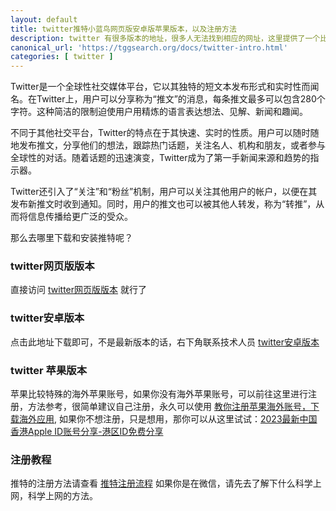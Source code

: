 ```yaml
---
layout: default
title: twitter推特小蓝鸟网页版安卓版苹果版本，以及注册方法
description: twitter 有很多版本的地址，很多人无法找到相应的网址，这里提供了一个比较全的导航，有需要的自行可以进行下载
canonical_url: 'https://tggsearch.org/docs/twitter-intro.html'
categories: [ twitter ]
---
```

Twitter是一个全球性社交媒体平台，它以其独特的短文本发布形式和实时性而闻名。在Twitter上，用户可以分享称为“推文”的消息，每条推文最多可以包含280个字符。这种简洁的限制迫使用户用精炼的语言表达想法、见解、新闻和趣闻。

不同于其他社交平台，Twitter的特点在于其快速、实时的性质。用户可以随时随地发布推文，分享他们的想法，跟踪热门话题，关注名人、机构和朋友，或者参与全球性的对话。随着话题的迅速演变，Twitter成为了第一手新闻来源和趋势的指示器。

Twitter还引入了“关注”和“粉丝”机制，用户可以关注其他用户的帐户，以便在其发布新推文时收到通知。同时，用户的推文也可以被其他人转发，称为“转推”，从而将信息传播给更广泛的受众。

那么去哪里下载和安装推特呢？
### twitter网页版版本
直接访问 [twitter网页版版本](./302.html?target=https://twitter.com) 就行了

### twitter安卓版本
点击此地址下载即可，不是最新版本的话，右下角联系技术人员 [twitter安卓版本](./302.html?target=https://www.mediafire.com/file/ii1a61yzwpzhuqx/twitter-9-89-0-release-1.apk/file)

### twitter 苹果版本
苹果比较特殊的海外苹果账号，如果你没有海外苹果账号，可以前往这里进行注册，方法参考，很简单建议自己注册，永久可以使用 [教你注册苹果海外账号，下载海外应用](./register-apple-id.html), 如果你不想注册，只是想用，那你可以从这里试试：[2023最新中国香港Apple ID账号分享-港区ID免费分享](./302.html?target=https://www.tangappleid.com/1091.html)

### 注册教程
推特的注册方法请查看 [推特注册流程](./twitter.html) 如果你是在微信，请先去了解下什么科学上网，科学上网的方法。